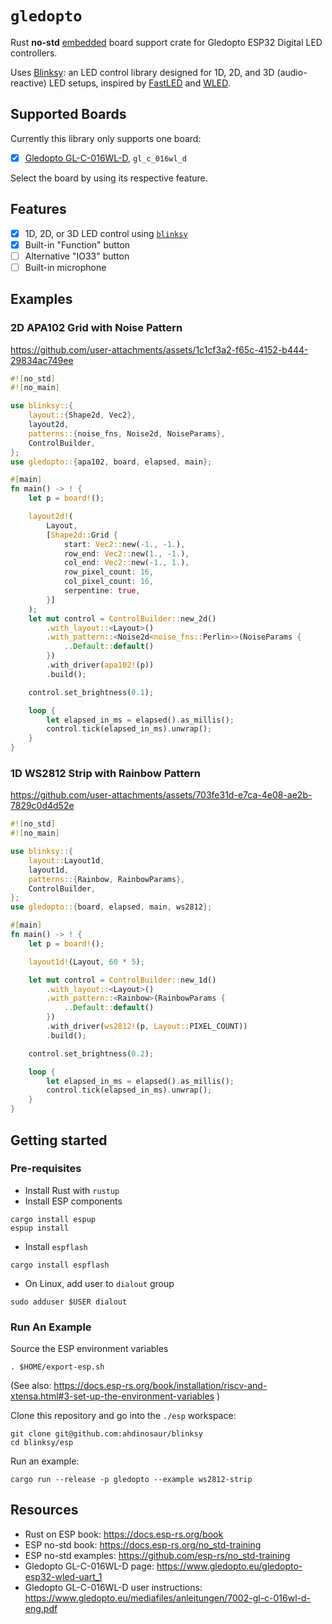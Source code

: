 # `gledopto`

Rust **no-std** [embedded](https://github.com/rust-embedded/awesome-embedded-rust) board support crate for Gledopto ESP32 Digital LED controllers.

Uses [Blinksy](https://github.com/ahdinosaur/blinksy): an LED control library designed for 1D, 2D, and 3D (audio-reactive) LED setups, inspired by [FastLED](https://fastled.io/) and [WLED](https://kno.wled.ge/).

## Supported Boards

Currently this library only supports one board:

- [x] [Gledopto GL-C-016WL-D](https://www.gledopto.eu/gledopto-esp32-wled-uart_1), `gl_c_016wl_d`

Select the board by using its respective feature.

## Features

- [x] 1D, 2D, or 3D LED control using [`blinksy`](https://github.com/ahdinosaur/blinksy)
- [x] Built-in "Function" button
- [ ] Alternative "IO33" button
- [ ] Built-in microphone

## Examples

### 2D APA102 Grid with Noise Pattern

https://github.com/user-attachments/assets/1c1cf3a2-f65c-4152-b444-29834ac749ee

```rust
#![no_std]
#![no_main]

use blinksy::{
    layout::{Shape2d, Vec2},
    layout2d,
    patterns::{noise_fns, Noise2d, NoiseParams},
    ControlBuilder,
};
use gledopto::{apa102, board, elapsed, main};

#[main]
fn main() -> ! {
    let p = board!();

    layout2d!(
        Layout,
        [Shape2d::Grid {
            start: Vec2::new(-1., -1.),
            row_end: Vec2::new(1., -1.),
            col_end: Vec2::new(-1., 1.),
            row_pixel_count: 16,
            col_pixel_count: 16,
            serpentine: true,
        }]
    );
    let mut control = ControlBuilder::new_2d()
        .with_layout::<Layout>()
        .with_pattern::<Noise2d<noise_fns::Perlin>>(NoiseParams {
            ..Default::default()
        })
        .with_driver(apa102!(p))
        .build();

    control.set_brightness(0.1);

    loop {
        let elapsed_in_ms = elapsed().as_millis();
        control.tick(elapsed_in_ms).unwrap();
    }
}
```

### 1D WS2812 Strip with Rainbow Pattern

https://github.com/user-attachments/assets/703fe31d-e7ca-4e08-ae2b-7829c0d4d52e

```rust
#![no_std]
#![no_main]

use blinksy::{
    layout::Layout1d,
    layout1d,
    patterns::{Rainbow, RainbowParams},
    ControlBuilder,
};
use gledopto::{board, elapsed, main, ws2812};

#[main]
fn main() -> ! {
    let p = board!();

    layout1d!(Layout, 60 * 5);

    let mut control = ControlBuilder::new_1d()
        .with_layout::<Layout>()
        .with_pattern::<Rainbow>(RainbowParams {
            ..Default::default()
        })
        .with_driver(ws2812!(p, Layout::PIXEL_COUNT))
        .build();

    control.set_brightness(0.2);

    loop {
        let elapsed_in_ms = elapsed().as_millis();
        control.tick(elapsed_in_ms).unwrap();
    }
}
```

## Getting started

### Pre-requisites

- Install Rust with `rustup`
- Install ESP components

```shell
cargo install espup
espup install
```

- Install `espflash`

```shell
cargo install espflash
```

- On Linux, add user to `dialout` group

```shell
sudo adduser $USER dialout
```

### Run An Example

Source the ESP environment variables

```shell
. $HOME/export-esp.sh
```

(See also: https://docs.esp-rs.org/book/installation/riscv-and-xtensa.html#3-set-up-the-environment-variables )

Clone this repository and go into the `./esp` workspace:

```shell
git clone git@github.com:ahdinosaur/blinksy
cd blinksy/esp
```

Run an example:

```shell
cargo run --release -p gledopto --example ws2812-strip
```

## Resources

- Rust on ESP book: https://docs.esp-rs.org/book
- ESP no-std book: https://docs.esp-rs.org/no_std-training
- ESP no-std examples: https://github.com/esp-rs/no_std-training
- Gledopto GL-C-016WL-D page: https://www.gledopto.eu/gledopto-esp32-wled-uart_1
- Gledopto GL-C-016WL-D user instructions: https://www.gledopto.eu/mediafiles/anleitungen/7002-gl-c-016wl-d-eng.pdf
